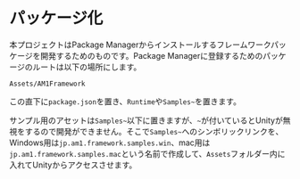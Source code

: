 # パッケージ化
本プロジェクトはPackage Managerからインストールするフレームワークパッケージを開発するためのものです。Package Managerに登録するためのパッケージのルートは以下の場所にします。

`Assets/AM1Framework`

この直下に`package.json`を置き、`Runtime`や`Samples~`を置きます。

サンプル用のアセットは`Samples~`以下に置きますが、`~`が付いているとUnityが無視をするので開発ができません。そこで`Samples~`へのシンボリックリンクを、Windows用は`jp.am1.framework.samples.win`、mac用は`jp.am1.framework.samples.mac`という名前で作成して、`Assets`フォルダー内に入れてUnityからアクセスさせます。
